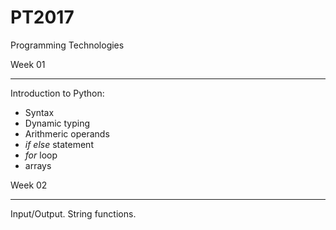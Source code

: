 # PT2017
Programming Technologies

Week 01
_____________________________
Introduction to Python:
* Syntax
* Dynamic typing
* Arithmeric operands
* *if else* statement
* *for* loop
* arrays



Week 02
_____________________________

Input/Output. String functions.
